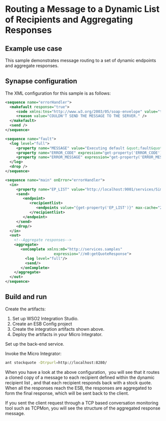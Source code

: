 # Routing a Message to a Dynamic List of Recipients and Aggregating Responses

## Example use case

This sample demonstrates message routing to a set of dynamic endpoints and aggregate responses.

## Synapse configuration

The XML configuration for this sample is as follows:

```xml tab='Error Handling Sequence'
<sequence name="errorHandler">
  <makefault response="true">
     <code xmlns:tns="http://www.w3.org/2003/05/soap-envelope" value="tns:Receiver" />
     <reason value="COULDN'T SEND THE MESSAGE TO THE SERVER." />
  </makefault>
  <send />
</sequence>
```

```xml tab='Fault Sequence'
<sequence name="fault">
  <log level="full">
     <property name="MESSAGE" value="Executing default &quot;fault&quot; sequence" />
     <property name="ERROR_CODE" expression="get-property('ERROR_CODE')" />
     <property name="ERROR_MESSAGE" expression="get-property('ERROR_MESSAGE')" />
  </log>
  <drop />
</sequence>
```

```xml tab='Sequence'
<sequence name="main" onError="errorHandler">
  <in>
     <property name="EP_LIST" value="http://localhost:9001/services/SimpleStockQuoteService,http://localhost:9002/services/SimpleStockQuoteService,http://localhost:9003/services/SimpleStockQuoteService"/>  
     <send>
        <endpoint>
           <recipientlist>
              <endpoints value="{get-property('EP_LIST')}" max-cache="20" />
           </recipientlist>
        </endpoint>
     </send>
     <drop/>
  </in>
  <out>
    <!--Aggregate responses-->
    <aggregate>
       <onComplete xmlns:m0="http://services.samples"
                      expression="//m0:getQuoteResponse">
         <log level="full"/>
         <send/>
       </onComplete>
    </aggregate>
  </out>
</sequence>
```
## Build and run

Create the artifacts:

1. Set up WSO2 Integration Studio.
2. Create an ESB Config project
3. Create the integration artifacts shown above.
4. Deploy the artifacts in your Micro Integrator.

Set up the back-end service.

Invoke the Micro Integrator:

```bash
ant stockquote -Dtrpurl=http://localhost:8280/
```

When you have a look at the above
configuration,  you will see that it routes a cloned copy of a message
to each recipient defined within the dynamic recipient list , and that
each recipient responds back with a stock quote. When all the responses
reach the ESB, the responses are aggregated to form the final response,
which will be sent back to the client.

If you sent the client request through a TCP based conversation
monitoring tool such as TCPMon, you will see the structure of the
aggregated response message.

